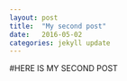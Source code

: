 ```yaml
---
layout: post
title:  "My second post"
date:   2016-05-02
categories: jekyll update
---
```


#HERE IS MY SECOND POST
